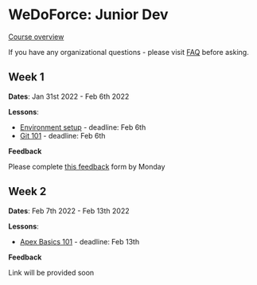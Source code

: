 # WeDoForce: Junior Dev

[Course overview](https://github.com/wedoforce/sf-dev-101-practice/tree/course-overview)

If you have any organizational questions - please visit [FAQ](/FAQ.md) before asking.

## Week 1

**Dates**: Jan 31st 2022 - Feb 6th 2022

**Lessons**:

- [Environment setup](https://github.com/wedoforce/sf-dev-101-practice/tree/lessons/environment-check) - deadline: Feb 6th
- [Git 101](https://github.com/wedoforce/sf-dev-101-practice/tree/lessons/git-101) - deadline: Feb 6th

**Feedback**

Please complete [this feedback](https://forms.gle/2cGmmYAPSSSQnMo38) form by Monday

## Week 2

**Dates**: Feb 7th 2022 - Feb 13th 2022

**Lessons**:

- [Apex Basics 101](https://github.com/wedoforce/sf-dev-101-practice/tree/lessons/apex-basics-101) - deadline: Feb 13th

**Feedback**

Link will be provided soon

